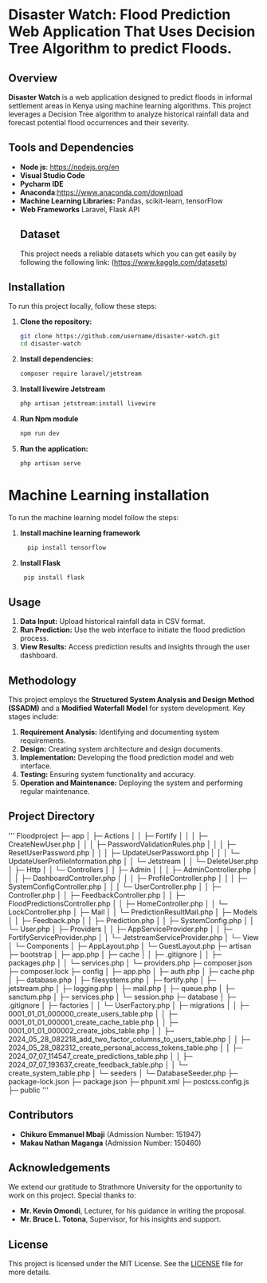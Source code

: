 # Disaster Watch: Flood Prediction Web Application That Uses Decision Tree Algorithm to predict Floods.

## Overview
**Disaster Watch** is a web application designed to predict floods in informal settlement areas in Kenya using machine learning algorithms. This project leverages a Decision Tree algorithm to analyze historical rainfall data and forecast potential flood occurrences and their severity.

## Tools and Dependencies
- **Node js**: https://nodejs.org/en
- **Visual Studio Code**
- **Pycharm IDE**
- **Anaconda**:https://www.anaconda.com/download
- **Machine Learning Libraries:** Pandas, scikit-learn, tensorFlow
- **Web Frameworks** Laravel, Flask API
  ## Dataset
  This project needs a reliable datasets which you can get easily by following the following link:
  (https://www.kaggle.com/datasets)

## Installation
To run this project locally, follow these steps:

1. **Clone the repository:**
    ```bash
    git clone https://github.com/username/disaster-watch.git
    cd disaster-watch
    ```

2. **Install dependencies:**
    ```bash
    composer require laravel/jetstream
    ```
3. **Install livewire Jetstream**
     ```bash
    php artisan jetstream:install livewire
    ```
4. **Run Npm module**
     ```bash
   npm run dev
    ```

5. **Run the application:**
    ```bash
    php artisan serve
    ```
# Machine Learning installation
To run the machine learning model follow the steps:
1. **Install machine learning framework**
   ```bash
     pip install tensorflow

    ```
2. **Install Flask**
    ```bash
     pip install flask

    ```
  

## Usage
1. **Data Input:** Upload historical rainfall data in CSV format.
2. **Run Prediction:** Use the web interface to initiate the flood prediction process.
3. **View Results:** Access prediction results and insights through the user dashboard.

## Methodology
This project employs the **Structured System Analysis and Design Method (SSADM)** and a **Modified Waterfall Model** for system development. Key stages include:

1. **Requirement Analysis:** Identifying and documenting system requirements.
2. **Design:** Creating system architecture and design documents.
3. **Implementation:** Developing the flood prediction model and web interface.
4. **Testing:** Ensuring system functionality and accuracy.
5. **Operation and Maintenance:** Deploying the system and performing regular maintenance.
   
## Project Directory
'''
Floodproject
├─ app
│  ├─ Actions
│  │  ├─ Fortify
│  │  │  ├─ CreateNewUser.php
│  │  │  ├─ PasswordValidationRules.php
│  │  │  ├─ ResetUserPassword.php
│  │  │  ├─ UpdateUserPassword.php
│  │  │  └─ UpdateUserProfileInformation.php
│  │  └─ Jetstream
│  │     └─ DeleteUser.php
│  ├─ Http
│  │  └─ Controllers
│  │     ├─ Admin
│  │     │  ├─ AdminController.php
│  │     │  ├─ DashboardController.php
│  │     │  ├─ ProfileController.php
│  │     │  ├─ SystemConfigController.php
│  │     │  └─ UserController.php
│  │     ├─ Controller.php
│  │     ├─ FeedbackController.php
│  │     ├─ FloodPredictionsController.php
│  │     ├─ HomeController.php
│  │     └─ LockController.php
│  ├─ Mail
│  │  └─ PredictionResultMail.php
│  ├─ Models
│  │  ├─ Feedback.php
│  │  ├─ Prediction.php
│  │  ├─ SystemConfig.php
│  │  └─ User.php
│  ├─ Providers
│  │  ├─ AppServiceProvider.php
│  │  ├─ FortifyServiceProvider.php
│  │  └─ JetstreamServiceProvider.php
│  └─ View
│     └─ Components
│        ├─ AppLayout.php
│        └─ GuestLayout.php
├─ artisan
├─ bootstrap
│  ├─ app.php
│  ├─ cache
│  │  ├─ .gitignore
│  │  ├─ packages.php
│  │  └─ services.php
│  └─ providers.php
├─ composer.json
├─ composer.lock
├─ config
│  ├─ app.php
│  ├─ auth.php
│  ├─ cache.php
│  ├─ database.php
│  ├─ filesystems.php
│  ├─ fortify.php
│  ├─ jetstream.php
│  ├─ logging.php
│  ├─ mail.php
│  ├─ queue.php
│  ├─ sanctum.php
│  ├─ services.php
│  └─ session.php
├─ database
│  ├─ .gitignore
│  ├─ factories
│  │  └─ UserFactory.php
│  ├─ migrations
│  │  ├─ 0001_01_01_000000_create_users_table.php
│  │  ├─ 0001_01_01_000001_create_cache_table.php
│  │  ├─ 0001_01_01_000002_create_jobs_table.php
│  │  ├─ 2024_05_28_082218_add_two_factor_columns_to_users_table.php
│  │  ├─ 2024_05_28_082312_create_personal_access_tokens_table.php
│  │  ├─ 2024_07_07_114547_create_predictions_table.php
│  │  ├─ 2024_07_07_193637_create_feedback_table.php
│  │  └─ create_system_table.php
│  └─ seeders
│     └─ DatabaseSeeder.php
├─ package-lock.json
├─ package.json
├─ phpunit.xml
├─ postcss.config.js
├─ public
'''

## Contributors
- **Chikuro Emmanuel Mbaji** (Admission Number: 151947)
- **Makau Nathan Maganga** (Admission Number: 150460)

## Acknowledgements
We extend our gratitude to Strathmore University for the opportunity to work on this project. Special thanks to:

- **Mr. Kevin Omondi**, Lecturer, for his guidance in writing the proposal.
- **Mr. Bruce L. Totona**, Supervisor, for his insights and support.

## License
This project is licensed under the MIT License. See the [LICENSE](LICENSE) file for more details.
